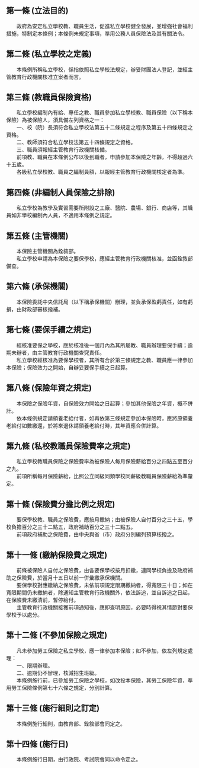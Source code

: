 第一條 (立法目的)
-----------------
　　政府為安定私立學校教、職員生活，促進私立學校健全發展，並增強社會福利措施，特制定本條例；本條例未規定事項，準用公務人員保險法及其有關法令。  


第二條 (私立學校之定義)
-----------------------
　　本條例所稱私立學校，係指依照私立學校法規定，辦妥財團法人登記，並經主管教育行政機關核准立案者而言。  


第三條 (教職員保險資格)
-----------------------
　　私立學校編制內有給、專任之教、職員參加私立學校教、職員保險（以下稱本保險）為被保險人，須具備左列資格之一：  
　　一、校（院）長須符合私立學校法第五十二條規定之程序及第五十四條規定之資格。  
　　二、教師須符合私立學校法第五十四條規定之資格。  
　　三、職員須報經主管教育行政機關核備。  
　　前項教、職員在本條例公布以後到職者，申請參加本保險之年齡，不得超過六十五歲。  
　　各級私立學校教、職員之編制員額，以報經主管教育行政機關核定者為準。  


第四條 (非編制人員保險之排除)
-----------------------------
　　私立學校為教學及實習需要所附設之工廠、醫院、農場、銀行、商店等，其職員如非學校編制內人員，不適用本條例之規定。  


第五條 (主管機關)
-----------------
　　本保險主管機關為銓敘部。  
　　私立學校申請為本保險之要保學校，應經主管教育行政機關核准，並函銓敘部備查。  


第六條 (承保機關)
-----------------
　　本保險委託中央信託局（以下稱承保機關）辦理，並負承保盈虧責任，如有虧損，由財政部審核撥補。  


第七條 (要保手續之規定)
-----------------------
　　經核准要保之學校，應於核准後一個月內為其所屬教、職員辦理要保手續；逾期未辦者，由主管教育行政機關查究責任。  
　　私立學校經核准為要保學校者，其所有合於第三條規定之教、職員應一律參加本保險；保險效力之開始，自辦妥要保手續之日起算。  


第八條 (保險年資之規定)
-----------------------
　　本保險之保險年資，自保險效力開始之日起算；參加其他保險之年資，概不併計。  
　　依本條例規定請領養老給付者，如再依第三條規定參加本保險時，應將原領養老給付如數繳還，於將來退休請領養老給付時，其年資應合併計算。  


第九條 (私校教職員保險費率之規定)
---------------------------------
　　私立學校教職員保險之保險費率為被保險人每月保險薪給百分之四點五至百分之九。  
　　前項所稱每月保險薪給，比照公立同級同類學校同薪級教職員保險薪給為準釐定。  


第十條 (保險費分擔比例之規定)
-----------------------------
　　要保學校教、職員之保險費，應按月繳納；由被保險人自付百分之三十五，學校負擔百分之三十二點五，政府補助百分之三十二點五。  
　　前項政府補助之保險費，由中央與省（市）政府分別編列預算核撥之。  


第十一條 (繳納保險費之規定)
---------------------------
　　前條被保險人自付之保險費，由各要保學校按月扣繳，連同學校負擔及政府補助之保險費，於當月十五日以前一併彙繳承保機關。  
　　要保學校對應繳納之保險費，未依前項規定限期繳納者，得寬限三十日；如在寬限期間仍未繳納者，除通知主管教育行政機關外，依法訴追，並自訴追之日起，在保險費未繳清前，暫停給付。  
　　主管教育行政機關接獲前項通知後，應即查明原因，必要時得視其情節對要保學校予以處分。  


第十二條 (不參加保險之規定)
---------------------------
　　凡未參加勞工保險之私立學校，應一律參加本保險；如不參加，依左列規定處理：  
　　一、限期辦理。  
　　二、逾期仍不辦理，核減招生班級。  
　　本條例施行前，已參加勞工保險之學校，如改投本保險，其勞工保險年資，準用勞工保險條例第七十六條之規定，分別計算。  


第十三條 (施行細則之訂定)
-------------------------
　　本條例施行細則，由教育部、銓敘部會同定之。  


第十四條 (施行日)
-----------------
　　本條例施行日期，由行政院、考試院會同以命令定之。